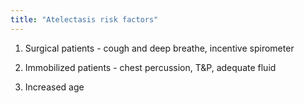 ```yaml
---
title: "Atelectasis risk factors"
---
```

1) Surgical patients - cough and deep breathe, incentive spirometer

2) Immobilized patients - chest percussion, T&amp;P, adequate fluid

3) Increased age

